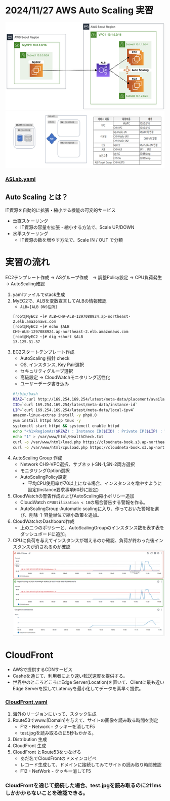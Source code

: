 # 2024/11/27 AWS Auto Scaling 実習
![AS1](./pic/AS1.png)
![AS2](./pic/AS2.png)
### [ASLab.yaml](./etc/ASLab.yaml)
## Auto Scaling とは？
IT資源を自動的に拡張・縮小する機能の可変的サービス
- 垂直スケーリング
    - IT資源の容量を拡張・縮小する方法で、Scale UP/DOWN
- 水平スケーリング
    - IT資源の数を増やす方法で、Scale IN / OUT で分類

# 実習の流れ
EC2テンプレート作成 -> ASグループ作成　-> 調整Policy設定 -> CPU負荷発生 -> AutoScaling確認

1. yamlファイルでstack生成
2. MyEC2で、ALBを変数宣言してALBの情報確認 
    - `ALB=[ALB DNS住所]`
    ```
    [root@MyEC2 ~]# ALB=CH9-ALB-1297088924.ap-northeast-2.elb.amazonaws.com
    [root@MyEC2 ~]# echo $ALB
    CH9-ALB-1297088924.ap-northeast-2.elb.amazonaws.com
    [root@MyEC2 ~]# dig +short $ALB
    13.125.31.37
    ```
3. EC2スタートテンプレート作成
    - AutoScaling 指針 check
    - OS, インスタンス, Key Pair選択
    - セキュリティグループ選択
    - 高級設定 -> CloudWatchモニタリング活性化
    - ユーザーデータ書き込み
    ```bash
    #!/bin/bash
    RZAZ=`curl http://169.254.169.254/latest/meta-data/placement/availability-zone-id`
    IID=`curl 169.254.169.254/latest/meta-data/instance-id`
    LIP=`curl 169.254.169.254/latest/meta-data/local-ipv4`
    amazon-linux-extras install -y php8.0
    yum install httpd htop tmux -y
    systemctl start httpd && systemctl enable httpd
    echo "<h1>RegionAz($RZAZ) : Instance ID($IID) : Private IP($LIP) : Web Server</h1>" > /var/www/html/index.html
    echo "1" > /var/www/html/HealthCheck.txt
    curl -o /var/www/html/load.php https://cloudneta-book.s3.ap-northeast-2.amazonaws.com/chapter5/load.php --silent
    curl -o /var/www/html/cpuload.php https://cloudneta-book.s3.ap-northeast-2.amazonaws.com/chapter5/cpuload-aws.php --silent
    ```
4. AutoScaling Group 作成
    - Network CH9-VPC選択、サブネットSN-1,SN-2両方選択
    - モニタリングOption選択
    - AutoScalingPolicy設定
        - 平均CPU使用率が70以上になる場合、インスタンスを増やすように設定(Instance要求事項60秒に設定)
5. CloudWatchの警告作成およびAutoScaling縮小ポリシー追加
    - CloudWatch `CPUUtilization < 10`の場合警告する警報を作る。
    - AutoScalingGroup-Automatic scalingに入り、作っておいた警報を選び、削除-1-容量単位で縮小政策を追加。
6. CloudWatchのDashboard作成
    - 上の二つのポリシーと、AutoScalingGroupのインスタンス数を表す表をダッシュボードに追加。
7. CPUに負荷を与えてインスタンスが増えるのか確認、負荷が終わった後インスタンスが消されるのか確認
![ASCW](./pic/ASCloudWatch.png)

# CloudFront 
- AWSで提供するCDNサービス
- Casheを通じて、利用者により速い転送速度を提供する。
- 世界中のところどころにEdge Server(Location)を置いて、Clientに最も近いEdge Serverを探してLatencyを最小化してデータを素早く提供。
### [CloudFront.yaml](./etc/CloudFront.yaml)
1. 海外のリージョンにいって、スタック生成
2. Route53でwww.[Domain]を与えて、サイトの画像を読み取る時間を測定
    - F12 - Network - クッキーを消してF5
    - test.jpgを読み取るのに5秒もかかる。
3. Distribution 生成
4. CloudFront 生成
5. CloudFront とRoute53をつなげる
    - あだ名でCloudFrontのドメインコピペ
    - レコード生成して、ドメインに接続してみてサイトの読み取り時間確認
    - F12 - NetWork - クッキー消してF5
### CloudFrontを通じて接続した場合、test.jpgを読み取るのに211msしかかからないことを確認できる。